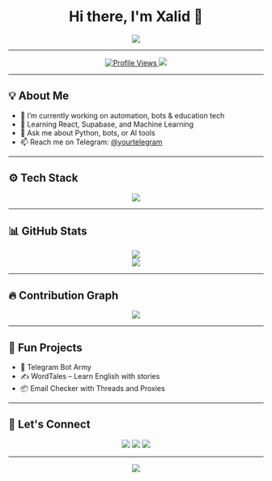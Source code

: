 <h1 align="center">Hi there, I'm Xalid 👋</h1>

<p align="center">
  <img src="https://readme-typing-svg.herokuapp.com?color=36BCF7&size=24&center=true&vCenter=true&lines=English+Teacher+%26+Tech+Enthusiast;Building+cool+things+with+Python+%26+AI;Welcome+to+my+GitHub+Portfolio!">
</p>

---

<p align="center">
  <a href="https://github.com/xalidsabah">
    <img src="https://komarev.com/ghpvc/?username=xalidsabah&style=for-the-badge&color=blue" alt="Profile Views" />
  </a>
  <a href="https://t.me/yourtelegram">
    <img src="https://img.shields.io/badge/Telegram-Contact-blue?style=for-the-badge&logo=telegram" />
  </a>
</p>

---

## 💡 About Me

- 🔭 I’m currently working on automation, bots & education tech  
- 🌱 Learning React, Supabase, and Machine Learning  
- 💬 Ask me about Python, bots, or AI tools  
- 📫 Reach me on Telegram: [@yourtelegram](https://t.me/yourtelegram)

---

## ⚙️ Tech Stack

<p align="center">
  <img src="https://skillicons.dev/icons?i=python,js,html,css,react,tailwind,nodejs,express,mongodb,vercel,vscode,linux,figma&theme=dark" />
</p>

---

## 📊 GitHub Stats

<p align="center">
  <img src="https://github-readme-stats.vercel.app/api?username=xalidsabah&show_icons=true&theme=radical" />
  <br/>
  <img src="https://github-readme-streak-stats.herokuapp.com/?user=xalidsabah&theme=radical" />
</p>

---

## 🔥 Contribution Graph

<p align="center">
  <img src="https://github-readme-activity-graph.cyclic.app/graph?username=xalidsabah&theme=react-dark" />
</p>

---

## 🧠 Fun Projects

- 🤖 Telegram Bot Army
- ✍️ WordTales – Learn English with stories
- 📦 Email Checker with Threads and Proxies

---

## 🤝 Let's Connect

<p align="center">
  <a href="mailto:khalidsabah@email.com"><img src="https://img.shields.io/badge/Gmail-D14836?style=for-the-badge&logo=gmail&logoColor=white"></a>
  <a href="https://t.me/yourtelegram"><img src="https://img.shields.io/badge/Telegram-2CA5E0?style=for-the-badge&logo=telegram&logoColor=white"></a>
  <a href="https://github.com/xalidsabah"><img src="https://img.shields.io/badge/GitHub-181717?style=for-the-badge&logo=github&logoColor=white"></a>
</p>

---

<p align="center">
  <img src="https://capsule-render.vercel.app/api?type=waving&color=gradient&height=100&section=footer"/>
</p>
